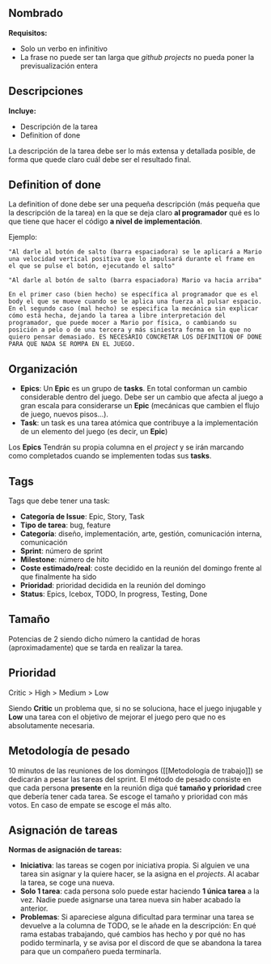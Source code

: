 ## Nombrado

**Requisitos:**

- Solo un verbo en infinitivo
- La frase no puede ser tan larga que *github projects* no pueda poner la previsualización entera

## Descripciones

**Incluye:**

- Descripción de la tarea
- Definition of done

La descripción de la tarea debe ser lo más extensa y detallada posible, de forma que quede claro cuál debe ser el resultado final.

## Definition of done

La definition of done debe ser una pequeña descripción (más pequeña que la descripción de la tarea) en la que se deja claro **al programador** qué es lo que tiene que hacer el código **a nivel de implementación**.

Ejemplo:

	"Al darle al botón de salto (barra espaciadora) se le aplicará a Mario una velocidad vertical positiva que lo impulsará durante el frame en el que se pulse el botón, ejecutando el salto"
	
	"Al darle al botón de salto (barra espaciadora) Mario va hacia arriba"
	
	En el primer caso (bien hecho) se específica al programador que es el body el que se mueve cuando se le aplica una fuerza al pulsar espacio. En el segundo caso (mal hecho) se especifica la mecánica sin explicar cómo está hecha, dejando la tarea a libre interpretación del programador, que puede mocer a Mario por física, o cambiando su posición a pelo o de una tercera y más siniestra forma en la que no quiero pensar demasiado. ES NECESARIO CONCRETAR LOS DEFINITION OF DONE PARA QUE NADA SE ROMPA EN EL JUEGO.

## Organización

- **Epics**: Un **Epic** es un grupo de **tasks**. En total conforman un cambio considerable dentro del juego. Debe ser un cambio que afecta al juego a gran escala para considerarse un **Epic** (mecánicas que cambien el flujo de juego, nuevos pisos...).
- **Task**: un task es una tarea atómica que contribuye a la implementación de un elemento del juego (es decir, un **Epic**)

Los **Epics** Tendrán su propia columna en el *project* y se irán marcando como completados cuando se implementen todas sus **tasks**.

## Tags

Tags que debe tener una task:

- **Categoría de Issue**: Epic, Story, Task
- **Tipo de tarea**: bug, feature
- **Categoría**: diseño, implementación, arte, gestión, comunicación interna, comunicación
- **Sprint**: número de sprint
- **Milestone**: número de hito
- **Coste estimado/real**: coste decidido en la reunión del domingo frente al que finalmente ha sido
- **Prioridad**: prioridad decidida en la reunión del domingo
- **Status**: Epics, Icebox, TODO, In progress, Testing, Done
## Tamaño

Potencias de 2 siendo dicho número la cantidad de horas (aproximadamente) que se tarda en realizar la tarea.

## Prioridad

Critic > High > Medium > Low

Siendo **Critic** un problema que, si no se soluciona, hace el juego injugable y **Low** una tarea con el objetivo de mejorar el juego pero que no es absolutamente necesaria.

## Metodología de pesado

10 minutos de las reuniones de los domingos ([[Metodología de trabajo]]) se dedicarán a pesar las tareas del sprint. 
El método de pesado consiste en que cada persona **presente** en la reunión diga qué **tamaño y prioridad** cree que debería tener cada tarea. Se escoge el tamaño y prioridad con más votos. En caso de empate se escoge el más alto.

## Asignación de tareas

**Normas de asignación de tareas:**

- **Iniciativa**: las tareas se cogen por iniciativa propia. Si alguien ve una tarea sin asignar y la quiere hacer, se la asigna en el *projects*. Al acabar la tarea, se coge una nueva.
- **Solo 1 tarea**: cada persona solo puede estar haciendo **1 única tarea** a la vez. Nadie puede asignarse una tarea nueva sin haber acabado la anterior.
- **Problemas**: Si apareciese alguna dificultad para terminar una tarea se devuelve a la columna de TODO, se le añade en la descripción: En qué rama estabas trabajando, qué cambios has hecho y por qué no has podido terminarla, y se avisa por el discord de que se abandona la tarea para que un compañero pueda terminarla.